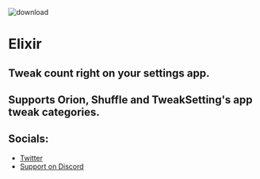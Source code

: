 ![download](https://i.ibb.co/cwFH9k3/787-A2-C6-F-12-BF-4-CF2-B894-F30-C9-FC57-CF9.png)


# Elixir

## Tweak count right on your settings app.

## Supports Orion, Shuffle and TweakSetting's app tweak categories.


## Socials:

* [Twitter](https://twitter.com/Lukii120)
* [Support on Discord](https://discord.gg/pKekktctUK)

